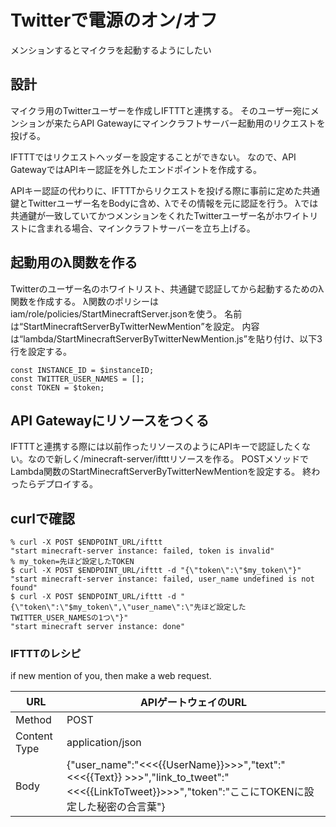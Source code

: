 # Twitterで電源のオン/オフ

メンションするとマイクラを起動するようにしたい

## 設計

マイクラ用のTwitterユーザーを作成しIFTTTと連携する。
そのユーザー宛にメンションが来たらAPI Gatewayにマインクラフトサーバー起動用のリクエストを投げる。

IFTTTではリクエストヘッダーを設定することができない。
なので、API GatewayではAPIキー認証を外したエンドポイントを作成する。

APIキー認証の代わりに、IFTTTからリクエストを投げる際に事前に定めた共通鍵とTwitterユーザー名をBodyに含め、λでその情報を元に認証を行う。
λでは共通鍵が一致していてかつメンションをくれたTwitterユーザー名がホワイトリストに含まれる場合、マインクラフトサーバーを立ち上げる。


## 起動用のλ関数を作る

Twitterのユーザー名のホワイトリスト、共通鍵で認証してから起動するためのλ関数を作成する。
λ関数のポリシーはiam/role/policies/StartMinecraftServer.jsonを使う。
名前は<q>StartMinecraftServerByTwitterNewMention</q>を設定。
内容は<q>lambda/StartMinecraftServerByTwitterNewMention.js</q>を貼り付け、以下3行を設定する。

```
const INSTANCE_ID = $instanceID;
const TWITTER_USER_NAMES = [];
const TOKEN = $token;
```

## API Gatewayにリソースをつくる

IFTTTと連携する際には以前作ったリソースのようにAPIキーで認証したくない。なので新しく/minecraft-server/iftttリソースを作る。
POSTメソッドでLambda関数のStartMinecraftServerByTwitterNewMentionを設定する。
終わったらデプロイする。

## curlで確認

```console
% curl -X POST $ENDPOINT_URL/ifttt
"start minecraft-server instance: failed, token is invalid"
% my_token=先ほど設定したTOKEN
$ curl -X POST $ENDPOINT_URL/ifttt -d "{\"token\":\"$my_token\"}"
"start minecraft-server instance: failed, user_name undefined is not found"
$ curl -X POST $ENDPOINT_URL/ifttt -d "{\"token\":\"$my_token\",\"user_name\":\"先ほど設定したTWITTER_USER_NAMESの1つ\"}"
"start minecraft server instance: done"
```

### IFTTTのレシピ

if new mention of you, then make a web request.


URL          | APIゲートウェイのURL
------------ | ---
Method       | POST
Content Type | application/json
Body         | {"user_name":"<<<{{UserName}}>>>","text":"<<<{{Text}} >>>","link_to_tweet":"<<<{{LinkToTweet}}>>>","token":"ここにTOKENに設定した秘密の合言葉"}
